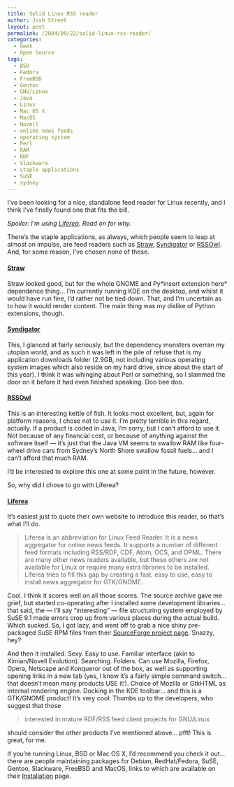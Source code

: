 ```yaml
---
title: Solid Linux RSS reader
author: Josh Street
layout: post
permalink: /2004/09/22/solid-linux-rss-reader/
categories:
  - Geek
  - Open Source
tags:
  - BSD
  - Fedora
  - FreeBSD
  - Gentoo
  - GNU/Linux
  - Java
  - Linux
  - Mac OS X
  - MacOS
  - Novell
  - online news feeds
  - operating system
  - Perl
  - RAM
  - RDF
  - Slackware
  - staple applications
  - SuSE
  - sydney
---
```

I&#8217;ve been looking for a nice, standalone feed reader for Linux recently, and I think I&#8217;ve finally found one that fits the bill.<!--more-->

*Spoiler: I&#8217;m using [Liferea][1]. Read on for why.*

There&#8217;s the staple applications, as always, which people seem to leap at almost on impulse, are feed readers such as [Straw][2], [Syndigator][3] or [RSSOwl][4]. And, for some reason, I&#8217;ve chosen none of these.

#### [Straw][2]

Straw looked good, but for the whole GNOME and Py\*insert extension here\* dependence thing&#8230; I&#8217;m currently running KDE on the desktop, and whilst it would have run fine, I&#8217;d rather not be tied down. That, and I&#8217;m uncertain as to how it would render content. The main thing was my dislike of Python extensions, though.

#### [Syndigator][3]

This, I glanced at fairly seriously, but the dependency monsters overran my utopian world, and as such it was left in the pile of refuse that is my application downloads folder (2.9GB, not including various operating system images which also reside on my hard drive, since about the start of this year). I think it was whinging about Perl or something, so I slammed the door on it before it had even finished speaking. Doo bee doo.

#### [RSSOwl][4]

This is an interesting kettle of fish. It looks most excellent, but, again for platform reasons, I chose not to use it. I&#8217;m pretty terrible in this regard, actually. If a product is coded in Java, I&#8217;m sorry, but I can&#8217;t afford to use it. Not because of any financial cost, or because of anything against the software itself &#8212; it&#8217;s just that the Java VM seems to swallow RAM like four-wheel drive cars from Sydney&#8217;s North Shore swallow fossil fuels&#8230; and I can&#8217;t afford that much RAM.

I&#8217;d be interested to explore this one at some point in the future, however.

So, why did I chose to go with Liferea?

#### [Liferea][1]

It&#8217;s easiest just to quote their own website to introduce this reader, so that&#8217;s what I&#8217;ll do.

> Liferea is an abbreviation for Linux Feed Reader. It is a news aggregator for online news feeds. It supports a number of different feed formats including RSS/RDF, CDF, Atom, OCS, and OPML. There are many other news readers available, but these others are not available for Linux or require many extra libraries to be installed. Liferea tries to fill this gap by creating a fast, easy to use, easy to install news aggregator for GTK/GNOME.

Cool. I think it scores well on all those scores. The source archive gave me grief, but started co-operating after I installed some development libraries&#8230; that said, the &#8212; I&#8217;ll say &#8220;interesting&#8221; &#8212; file structuring system employed by SuSE 9.1 made errors crop up from various places during the actual build. Which sucked. So, I got lazy, and went off to grab a nice shiny pre-packaged SuSE RPM files from their [SourceForge project page][5]. Snazzy, hey?

And then it installed. Sexy. Easy to use. Familiar interface (akin to Ximian/Novell Evolution). Searching. Folders. Can use Mozilla, Firefox, Opera, Netscape and Konqueror out of the box, as well as supporting opening links in a new tab (yes, I know it&#8217;s a fairly simple command switch&#8230; that doesn&#8217;t mean many products USE it!). Choice of Mozilla or GtkHTML as internal rendering engine. Docking in the KDE toolbar&#8230; and this is a GTK/GNOME product! It&#8217;s very cool. Thumbs up to the developers, who suggest that those 

<blockquote cite="http://liferea.sourceforge.net/">
  <p>
    interested in mature RDF/RSS feed client projects for GNU/Linux
  </p>
</blockquote>

should consider the other products I&#8217;ve mentioned above&#8230; pfft! This is great, for me.

If you&#8217;re running Linux, BSD or Mac OS X, I&#8217;d recommend you check it out&#8230; there are people maintaining packages for Debian, RedHat/Fedora, SuSE, Gentoo, Slackware, FreeBSD and MacOS, links to which are available on their [Installation][6] page.

 [1]: http://liferea.sourceforge.net/
 [2]: http://www.nongnu.org/straw/
 [3]: http://syndigator.sourceforge.net/
 [4]: http://sourceforge.net/projects/rssowl/
 [5]: http://sourceforge.net/project/showfiles.php?group_id=87005
 [6]: http://liferea.sourceforge.net/install.php